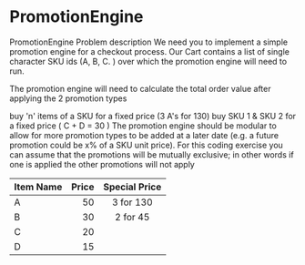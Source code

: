 # PromotionEngine
PromotionEngine
Problem description
We need you to implement a simple promotion engine for a checkout process. Our Cart contains a list of single character SKU ids (A, B, C. ) over which the promotion engine will need to run.

The promotion engine will need to calculate the total order value after applying the 2 promotion types

buy 'n' items of a SKU for a fixed price (3 A's for 130)
buy SKU 1 & SKU 2 for a fixed price ( C + D = 30 )
The promotion engine should be modular to allow for more promotion types to be added at a later date (e.g. a future promotion could be x% of a SKU unit price). For this coding exercise you can assume that the promotions will be mutually exclusive; in other words if one is applied the other promotions will not apply


| Item Name  | Price       | Special Price |
|:-----------|------------:|:------------: |
| A          |      50     |    3 for 130  |
| B          |      30     |    2 for 45   |
| C          |      20     |               |
| D          |      15     |               |
